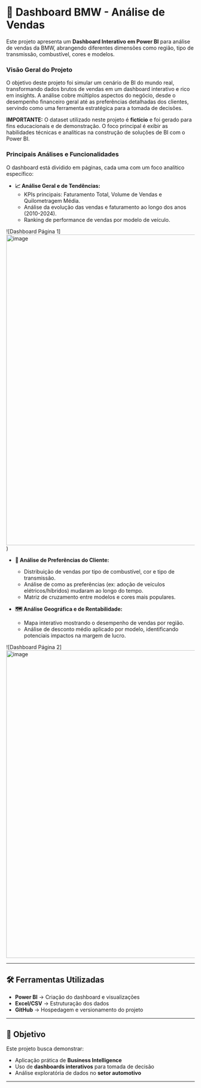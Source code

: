 # 🚗 Dashboard BMW - Análise de Vendas

Este projeto apresenta um **Dashboard Interativo em Power BI** para análise de vendas da BMW, abrangendo diferentes dimensões como região, tipo de transmissão, combustível, cores e modelos.  

### Visão Geral do Projeto

O objetivo deste projeto foi simular um cenário de BI do mundo real, transformando dados brutos de vendas em um dashboard interativo e rico em insights. A análise cobre múltiplos aspectos do negócio, desde o desempenho financeiro geral até as preferências detalhadas dos clientes, servindo como uma ferramenta estratégica para a tomada de decisões.

**IMPORTANTE:** O dataset utilizado neste projeto é **fictício** e foi gerado para fins educacionais e de demonstração. O foco principal é exibir as habilidades técnicas e analíticas na construção de soluções de BI com o Power BI.

### Principais Análises e Funcionalidades

O dashboard está dividido em páginas, cada uma com um foco analítico específico:

* **📈 Análise Geral e de Tendências:**
    * KPIs principais: Faturamento Total, Volume de Vendas e Quilometragem Média.
    * Análise da evolução das vendas e faturamento ao longo dos anos (2010-2024).
    * Ranking de performance de vendas por modelo de veículo.

![Dashboard Página 1]<img width="1480" height="831" alt="image" src="https://github.com/user-attachments/assets/a1f8baa6-7383-4f56-9ca4-e81da8f58006" />
)

* **👥 Análise de Preferências do Cliente:**
    * Distribuição de vendas por tipo de combustível, cor e tipo de transmissão.
    * Análise de como as preferências (ex: adoção de veículos elétricos/híbridos) mudaram ao longo do tempo.
    * Matriz de cruzamento entre modelos e cores mais populares.

* **🗺️ Análise Geográfica e de Rentabilidade:**
    * Mapa interativo mostrando o desempenho de vendas por região.
    * Análise de desconto médio aplicado por modelo, identificando potenciais impactos na margem de lucro.

![Dashboard Página 2] <img width="1482" height="823" alt="image" src="https://github.com/user-attachments/assets/30ac1090-a20c-4330-b4e3-977a7392b07a" />


---

## 🛠️ Ferramentas Utilizadas
- **Power BI** → Criação do dashboard e visualizações
- **Excel/CSV** → Estruturação dos dados
- **GitHub** → Hospedagem e versionamento do projeto

---

## 🎯 Objetivo
Este projeto busca demonstrar:
- Aplicação prática de **Business Intelligence**  
- Uso de **dashboards interativos** para tomada de decisão  
- Análise exploratória de dados no **setor automotivo**  

---
